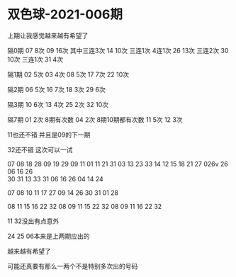# 双色球-2021-006期
上期让我感觉越来越有希望了


隔0期
07  8次
09  16次 其中三连3次
14  10次 三连1次 4连1次
26  13次 三连2次
30  10次 三连1次
31  4次

隔1期
02  5次
03  4次
08  5次
17  7次
22  10次

隔2期
06  5次
16  7次
18  3次
29  6次

隔3期
10  6次
13  4次
25  2次
32  10次

隔7期
01  2次  8期有次数
04  2次  8期10期都有次数
11  5次 
12  3次


11也还不错 并且是09的下一期

32还不错 这次可以一试


07  08 18 28 09 19 29
09  11  01 11 21 31 03 13 23 33
14  12 15 18 21 27 026v
26  06 16 26     
30  31 13 33
31  06 16 26 04 14 24

07  08 10 11 17 27
09
14
26 
30
31  01 28


08 11 15 16 22 32
08 09 11 15 22 32
08 09 11 16 22 32



11 32没出有点意外

24 25 06本来是上两期应出的

越来越有希望了

可能还真要有那么一两个不是特别多次出的号码